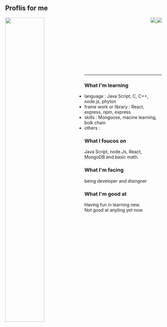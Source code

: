 ## Proflis for me
 


<a href = "https://github.com/anuraghazra/github-readme-stats">
 <img align = 'left' width=50% src ="https://github-readme-stats.vercel.app/api?username=jang-chinseok">
</a>

<p align="right">
 <a href='https://solved.ac/jcs000729'>
  <img src="http://mazassumnida.wtf/api/v2/generate_badge?boj=jcs000729">
 </a>
 <a  href="https://www.acmicpc.net/">
  <img src= "https://img.shields.io/badge/-Learning%20Algorithms-brightgreen">
 </a>
</p>
<br>
<br>
<br>
<br><br><br><br><br>
 
***
### What I'm learning
- language :
  Java Script, C, C++, node.js, phyton
- frame work or library :
  React, express, npm, express
- skills :
  Mongoose, macine learning, bolk chain
- others :
  

### What I foucos on
  Java Script, node.Js, React, MongoDB
  and basic math.
  
  
### What I'm facing
being developer and disingner
  
### What I'm good at
Having fun in learning new.<br>
Not good at anyting yet now.
  

